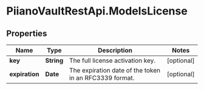 # PiianoVaultRestApi.ModelsLicense

## Properties

Name | Type | Description | Notes
------------ | ------------- | ------------- | -------------
**key** | **String** | The full license activation key. | [optional] 
**expiration** | **Date** | The expiration date of the token in an RFC3339 format. | [optional] 


